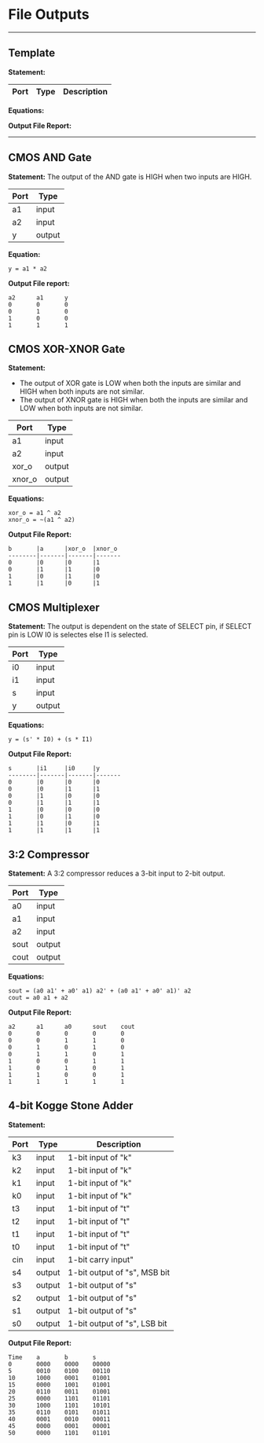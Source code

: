 # File Outputs 

---

## Template

**Statement:**

Port | Type | Description
--- | --- | ---

**Equations:** 

**Output File Report:** 

---

## CMOS AND Gate

**Statement:** The output of the AND gate is HIGH when two inputs are HIGH.

Port | Type 
--- | ---
a1  | input
a2  | input 
y   | output

**Equation:** 
```
y = a1 * a2
```

**Output File report:**

```
a2      a1      y
0       0       0
0       1       0
1       0       0
1       1       1
```
## CMOS XOR-XNOR Gate

**Statement:** 

* The output of XOR gate is LOW when both the inputs are similar and HIGH when both inputs are not similar.
* The output of XNOR gate is HIGH when both the inputs are similar and LOW when both inputs are not similar.

Port | Type
--- | --- 
a1  | input
a2  | input
xor_o   | output 
xnor_o   | output 

**Equations:** 

```
xor_o = a1 ^ a2
xnor_o = ~(a1 ^ a2)
```

**Output File Report:** 

```
b       |a      |xor_o  |xnor_o
--------|-------|-------|-------
0       |0      |0      |1
0       |1      |1      |0
1       |0      |1      |0
1       |1      |0      |1
```

## CMOS Multiplexer

**Statement:** The output is dependent on the state of SELECT pin, if SELECT pin is LOW I0 is selectes else I1 is selected.

Port | Type
--- | --- 
i0  | input
i1  | input
s   | input
y   | output 

**Equations:** 

```
y = (s' * I0) + (s * I1)
```

**Output File Report:** 
```
s       |i1     |i0     |y
--------|-------|-------|-------
0       |0      |0      |0
0       |0      |1      |1
0       |1      |0      |0
0       |1      |1      |1
1       |0      |0      |0
1       |0      |1      |0
1       |1      |0      |1
1       |1      |1      |1
```

## 3:2 Compressor

**Statement:** A 3:2 compressor reduces a 3-bit input to 2-bit output.

Port | Type
--- | ---
a0  | input
a1  | input
a2  | input
sout    | output
cout    | output

**Equations:** 

```
sout = (a0 a1' + a0' a1) a2' + (a0 a1' + a0' a1)' a2
cout = a0 a1 + a2
```

**Output File Report:** 

```
a2      a1      a0      sout    cout
0       0       0       0       0
0       0       1       1       0
0       1       0       1       0
0       1       1       0       1
1       0       0       1       1
1       0       1       0       1
1       1       0       0       1
1       1       1       1       1
```

## 4-bit Kogge Stone Adder

**Statement:**

Port | Type | Description
--- | --- | ---
k3  | input | 1-bit input of "k"
k2  | input | 1-bit input of "k"
k1  | input | 1-bit input of "k"
k0  | input | 1-bit input of "k"
t3  | input | 1-bit input of "t"
t2  | input | 1-bit input of "t"
t1  | input | 1-bit input of "t"
t0  | input | 1-bit input of "t"
cin | input | 1-bit carry input"
s4  | output | 1-bit output of "s", MSB bit
s3  | output | 1-bit output of "s"
s2  | output | 1-bit output of "s"
s1  | output | 1-bit output of "s"
s0  | output | 1-bit output of "s", LSB bit


**Output File Report:** 

```
Time    a       b       s
0       0000    0000    00000
5       0010    0100    00110
10      1000    0001    01001
15      0000    1001    01001
20      0110    0011    01001
25      0000    1101    01101
30      1000    1101    10101
35      0110    0101    01011
40      0001    0010    00011
45      0000    0001    00001
50      0000    1101    01101
```